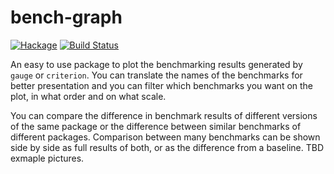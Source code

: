 # bench-graph

[![Hackage](https://img.shields.io/hackage/v/bench-graph.svg?style=flat)](https://hackage.haskell.org/package/bench-graph)
[![Build Status](https://travis-ci.org/harendra-kumar/bench-graph.svg?branch=master)](https://travis-ci.org/harendra-kumar/bench-graph)

An easy to use package to plot the benchmarking results generated by `gauge` or
`criterion`. You can translate the names of the benchmarks for better
presentation and you can filter which benchmarks you want on the plot, in what
order and on what scale.

You can compare the difference in benchmark results of different versions of
the same package or the difference between similar benchmarks of different
packages. Comparison between many benchmarks can be shown side by side as full
results of both, or as the difference from a baseline. TBD exmaple pictures.
